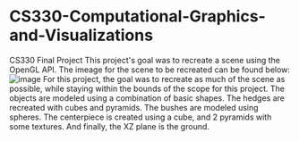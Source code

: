 # CS330-Computational-Graphics-and-Visualizations
CS330 Final Project
This project's goal was to recreate a scene using the OpenGL API. The imeage for the scene to be recreated can be found below:
![image](https://user-images.githubusercontent.com/116769623/204107661-8563b7fa-3e2c-4a3b-afcb-e3b6e85d7304.png)
For this project, the goal was to recreate as much of the scene as possible, while staying within the bounds of the scope for this project. The objects are modeled using a combination of basic shapes. The hedges are recreated with cubes and pyramids. The bushes are modeled using spheres. The centerpiece is created using a cube, and 2 pyramids with some textures. And finally, the XZ plane is the ground.
